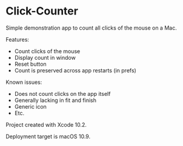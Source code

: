# Click-Counter

Simple demonstration app to count all clicks of the mouse on a Mac.

Features:

- Count clicks of the mouse
- Display count in window
- Reset button
- Count is preserved across app restarts (in prefs)

Known issues:

- Does not count clicks on the app itself
- Generally lacking in fit and finish
- Generic icon
- Etc.

Project created with Xcode 10.2. 

Deployment target is macOS 10.9.
